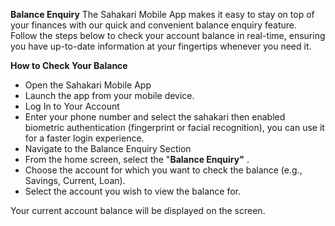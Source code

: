 **Balance Enquiry**
The Sahakari Mobile App makes it easy to stay on top of your finances with our quick and convenient balance enquiry feature. Follow the steps below to check your account balance in real-time, ensuring you have up-to-date information at your fingertips whenever you need it.

**How to Check Your Balance**
- Open the Sahakari Mobile App
- Launch the app from your mobile device.
- Log In to Your Account
- Enter your phone number and select the sahakari then enabled biometric authentication (fingerprint or facial recognition), you can use it for a faster login experience.
- Navigate to the Balance Enquiry Section
- From the home screen, select the "**Balance Enquiry"** .
- Choose the account for which you want to check the balance (e.g., Savings, Current, Loan).
- Select the account you wish to view the balance for.

Your current account balance will be displayed on the screen.

